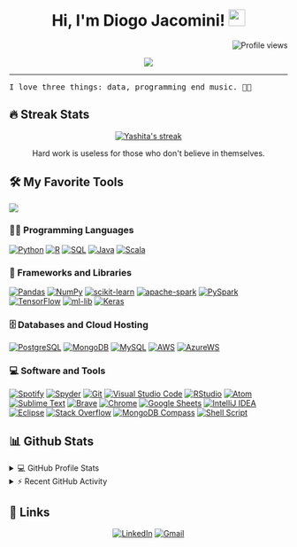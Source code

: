 <h1 align="center">
Hi, I'm Diogo Jacomini!
  <img src="https://media.giphy.com/media/hvRJCLFzcasrR4ia7z/giphy.gif" width="30"></h1>
 <img src="https://gpvc.arturio.dev/diogojacomini" alt="Profile views" align='right'/> <a href="https://github.com/diogojacomini/diogojacomini/"> </a>
<br/>

<!-- Typing SVG by DenverCoder1 - https://github.com/DenverCoder1/readme-typing-svg -->
<p align="center">
  <a href="https://github.com/DenverCoder1/readme-typing-svg"><img src="https://readme-typing-svg.herokuapp.com?color=%2336BCF7&center=true&lines=Data+Scientist;Data+Engineering+Student;Always+learning+new+things"></a>
</p>
<hr/>
<samp>
I love three things: data, programming end music. 👩‍💻
<br/>
</samp>

## 🔥 Streak Stats

<!-- GitHub Readme Streak Stats - https://github.com/DenverCoder1/github-readme-streak-stats -->
<p align="center">
  <a href="https://github.com/DenverCoder1/github-readme-streak-stats">
    <img title="🔥 Get streak stats for your profile at git.io/streak-stats" alt="Yashita's streak" src="https://github-readme-streak-stats.herokuapp.com/?user=diogojacomini&theme=monokai-metallian&hide_border=true"/>
  </a>
  <p align="center"> Hard work is useless for those who don't believe in themselves. </p>
</p>


## 🛠️ My Favorite Tools
![](https://img.shields.io/badge/OS-Linux-informational?style=flat&logo=linux&logoColor=white&color=6aa6f8) 

### 👨‍💻 Programming Languages

<p>
    <a href="https://github.com/search?q=user%3ADenverCoder1+is%3Arepo+language%3Apython"><img alt="Python" src="https://img.shields.io/badge/Python%20-%2314354C.svg?logo=python&logoColor=white"></a>
    <a href="https://github.com/search?q=user%3ADenverCoder1+is%3Arepo+language%3AR"><img alt="R" src="https://img.shields.io/badge/R-%23007396.svg?logo=r&logoColor=white"></a>
    <a href="https://github.com/search?q=user%3ADenverCoder1+is%3Arepo+language%3Asql"><img alt="SQL" src="https://img.shields.io/badge/SQL%20-%23025E8C.svg?logo=amazon-dynamodb&logoColor=white"></a>
    <a href="https://github.com/search?q=user%3ADenverCoder1+is%3Arepo+language%3Ajava"><img alt="Java" src="https://img.shields.io/badge/Java-%23007396.svg?logo=java&logoColor=white"></a>
    <a href="https://github.com/search?q=user%3ADenverCoder1+is%3Arepo+language%3Ascala"><img alt="Scala" src="https://img.shields.io/badge/Scala-%23007396.svg?logo=scala&logoColor=white"></a>

### 🧰 Frameworks and Libraries

<p>
    <a href="#"><img alt="Pandas" src="https://img.shields.io/badge/Pandas%20-%23150458.svg?logo=pandas&logoColor=white"></a>
    <a href="#"><img alt="NumPy" src="https://img.shields.io/badge/Numpy%20-%23013243.svg?logo=numpy&logoColor=white"></a>
    <a href="#"><img alt="scikit-learn" src="https://img.shields.io/badge/scikit learn%20-%23150458.svg?logo=scikit-learn&logoColor=white"></a>
    <a href="#"><img alt="apache-spark" src="https://img.shields.io/badge/Spark%20-%23150458.svg?logo=apache-spark&logoColor=white"></a>
    <a href="#"><img alt="PySpark" src="https://img.shields.io/badge/PySpark%20-%2320232a.svg?logo=pysparkt&logoColor=%2361DAFB"></a>
    <a href="#"><img alt="TensorFlow" src="https://img.shields.io/badge/TensorFlow%20-%23FF6F00.svg?logo=TensorFlow&logoColor=white"></a>
    <a href="#"><img alt="ml-lib" src="https://img.shields.io/badge/MLlib-21759B?logo=MLlibb&logoColor=white"></a>
    <a href="#"><img alt="Keras" src="https://img.shields.io/badge/Keras%20-%23D00000.svg?logo=Keras&logoColor=white"></a>
</p>

### 🗄️ Databases and Cloud Hosting

<p>
    <a href="#"><img alt="PostgreSQL" src ="https://img.shields.io/badge/PostgreSQL-%23316192.svg?logo=postgreSQL&logoColor=white"></a>
    <a href="#"><img alt="MongoDB" src ="https://img.shields.io/badge/MongoDB-%234ea94b.svg?logo=mongodb&logoColor=white"></a>
    <a href="#"><img alt="MySQL" src="https://img.shields.io/badge/MySQL-%2300f.svg?logo=mysql&logoColor=white"></a>
    <a href="#"><img alt="AWS" src="https://img.shields.io/badge/AWS%20-%23430098.svg?logo=amazon-aws&logoColor=white"></a>
    <a href="#"><img alt="AzureWS" src="https://img.shields.io/badge/Azure%20-%23430098.svg?logo=microsoft-azure&logoColor=white"></a>
</p>

### 💻 Software and Tools

<p>
    <a href="#"><img alt="Spotify" src="https://img.shields.io/badge/Spotify%20-%23FF0000.svg?logo=spotify&logoColor=white"></a>
    <a href="#"><img alt="Spyder" src="https://img.shields.io/badge/Spyder-000000.svg?logo=Spyder IDE&logoColor=white"></a>
    <a href="#"><img alt="Git" src="https://img.shields.io/badge/Git%20-%23F05033.svg?logo=git&logoColor=white"></a>
    <a href="#"><img alt="Visual Studio Code" src="https://img.shields.io/badge/Visual%20Studio%20Code-0078d7.svg?logo=visual-studio-code&logoColor=white"></a>
    <a href="#"><img alt="RStudio" src="https://img.shields.io/badge/RStudio-0078d7.svg?logo=RStudio&logoColor=white"></a>
    <a href="#"><img alt="Atom" src="https://img.shields.io/badge/Atom-3DDC84?logo=atom&logoColor=white"></a>
    <a href="#"><img alt="Sublime Text" src="https://img.shields.io/badge/-Sublime%20Text-302E31?logo=sublime-text&logoColor=white"></a>
    <a href="#"><img alt="Brave" src="https://img.shields.io/badge/-Brave-FB542B?logo=brave&logoColor=white"></a>
    <a href="#"><img alt="Chrome" src="https://img.shields.io/badge/Chrome-3DDC84?logo=google-chrome&logoColor=white"></a>
    <a href="#"><img alt="Google Sheets" src="https://img.shields.io/badge/Google%20Sheets%20-%2334A853.svg?logo=google%20sheets&logoColor=white"></a>
    <a href="#"><img alt="IntelliJ IDEA" src="https://img.shields.io/badge/IntelliJ-%23F37626.svg?logo=IntelliJ IDEA&logoColor=white"></a>
    <a href="#"><img alt="Eclipse" src="https://img.shields.io/badge/Eclipse-141E24?logo=Eclipse&logoColor=white"></a>
    <a href="#"><img alt="Stack Overflow" src="https://img.shields.io/badge/-Stack%20Overflow-FE7A16?logo=stack-overflow&logoColor=white"></a>
    <a href="#"><img alt="MongoDB Compass" src="https://img.shields.io/badge/-MongoDB Compass-141E24?logo=mongodb&logoColor=white"></a>
    <a href="#"><img alt="Shell Script" src="https://img.shields.io/badge/-Shell Script-141E24?logo=gnu-bash&logoColor=white"></a>

</p>

## 📊 Github Stats

<!-- https://github.com/anuraghazra/github-readme-stats -->
<details> 
  <summary>💻 GitHub Profile Stats</summary>
  <br/>
    <a href="https://github.com/anuraghazra/github-readme-stats"><img alt="Yashita's Github Stats" src="https://github-readme-stats.vercel.app/api?username=diogojacomini&show_icons=true&count_private=true&theme=react&hide_border=true&bg_color=1F222E&title_color=F85D7F&icon_color=F8D866" height="192px"/></a>
  <a href="https://github.com/anuraghazra/github-readme-stats"><img alt="Yashita's Top Languages" src="https://github-readme-stats.vercel.app/api/top-langs/?username=diogojacomini&langs_count=8&layout=compact&theme=react&hide_border=true&bg_color=1F222E&title_color=F85D7F&icon_color=F8D866" height="192px"/></a>
  <br/>
  <b>Note:</b> Top languages is only a metric of the languages my public code consists of and doesn't reflect experience or skill level.
</details>

<!-- https://github.com/ashutosh00710/github-readme-activity-graph -->
<details>
  <summary>⚡ Recent GitHub Activity</summary>
  <br/>
   <a href="https://github.com/ashutosh00710/github-readme-activity-graph"><img alt="Yashita's Activity Graph" src="https://activity-graph.herokuapp.com/graph?username=diogojacomini&custom_title=diogojacomini's%20Contribution%20Graph&bg_color=1F222E&color=F8D866&line=F85D7F&point=FFFFFF&hide_border=true" /></a>
  <br/>
</details>

<!-- https://github.com/sisodiya2421 -->
## 🔗 Links
<p align="center">
	<a href="https://www.linkedin.com/in/diogojacomini/" target="_blank"><img src="https://img.shields.io/badge/linkedin-0A66C2?style=for-the-badge&logo=linkedin&logoColor=white" alt="LinkedIn"/></a>
	<a href="mailto:diogo.jacomini2@gmail.com" target="_blank"><img src="https://img.shields.io/badge/gmail-0A66C2?style=for-the-badge&logo=gmail&logoColor=white" alt="Gmail"/></a>
</p>
